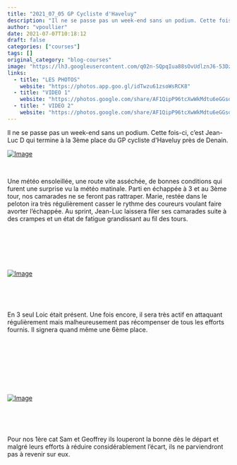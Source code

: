 ```yaml
---
title: "2021_07_05 GP Cycliste d'Haveluy"
description: "Il ne se passe pas un week-end sans un podium. Cette fois-ci, c’est Jean-Luc D qui termine à la 3ème place du GP cycliste d'Haveluy près de Denain."
author: "vpoullier"
date: 2021-07-07T10:18:12
draft: false
categories: ["courses"]
tags: []
original_category: "blog-courses"
image: "https://lh3.googleusercontent.com/q02n-SQpqIua88sOvUdlznJ6-53Dzt7nJYHd7paghMzZXd0gy6RZarWMie8WMcuAKIi1-7DrUWYxvwxtHL7SQhE2OMzz8n9oB4cxW4PRxF3ZG6uv7Z5Qxm4Oxg4vu2vs6XcHO3Q8EUeouhit2ZmR7cRaL7O7TebWrrpXeye1WM2czwdwM8TwuRhJHdyiNl_V6IE9rPsqB7PD_bLywB8wMRS-d0thgHwqydPjNEXIIlfYyUKVT25RI5akBQE8Ico4HRCpuvJL4Hk8FF-Ze7Rw_EY9aJRvKAD-9yXL0p3cVszFr3IMNkLwJv_YPYDdR1gI9CkRiJmbjavXgOsZ_C6pzotrZZkJydfV_uGDdsd3zecXBdX74sRVc-gevSWhuM2c5GVLhUlPqWdMceljYgwqRaiChTtBa0OqC2e8vsmxeY2GCHb8M30enTbfcbP8zWJSxuMa_RD_0UJb4jXt1f3D3RpvklR99S-xdYZkUecn64y6kA3hxK_peqQf_cmfgVy6gdH00Bp9knqLHvVDS9XxEB4KtXxXk-Gt2E64KiRnj3quQee9-6uxvacublrK5DdN-yw5tvWxdsIWx_70x4xWjIkb6HCRQxzqZFzTq-4Poog6x9mjF1oTVCRiZ4V0KUlrbmhV7ERCUHzwlITPTRePctOl0a8ShQF_A-XGd8tGL9VIGeuJgFMpGSuTVPPapLGMfJqfMKulMP9necXIoxvACC-x=w528-h703-no?authuser=0"
links:
  - title: "LES PHOTOS"
    website: "https://photos.app.goo.gl/idTwzu61zsoWsRCK8"
  - title: "VIDEO 1"
    website: "https://photos.google.com/share/AF1QipP96tcXwWkMdtu6eGGsdfE6kn96aGRpMdpqS4ijTdDQxiWoaJZgKPFYIYK2LKv_xw/photo/AF1QipOH8Z1AlHCKRHUbLZP8SODUwCsQENnPYNzKcb04?key=Vm51aUpFRzVVVjZKaDlMcnU5NmNUendiR2VuRWRB"
  - title: " VIDEO 2"
    website: "https://photos.google.com/share/AF1QipP96tcXwWkMdtu6eGGsdfE6kn96aGRpMdpqS4ijTdDQxiWoaJZgKPFYIYK2LKv_xw/photo/AF1QipM5uS1ILQE28B_mafN7wUzM2xNlOz2PxAeCJE2U?key=Vm51aUpFRzVVVjZKaDlMcnU5NmNUendiR2VuRWRB"
---
```


Il ne se passe pas un week-end sans un podium. Cette fois-ci, c’est Jean-Luc D qui termine à la 3ème place du GP cycliste d'Haveluy près de Denain.

<!--more-->

[ ![Image](https://lh3.googleusercontent.com/tOCSXrwg3jTfILUwVbx4DRDgPuOZHUmF5AmvG_ST0HVb9PknMMzpVV2p30QBfLuIE-C8HY7lH7r8z2RqkJ6_ICcZwnYlKZ_BOy-TTfSpPmRFuF9IO3RC9xIGfA39FWS7u3DeD6Q0E_pewOBXpcRFCe9vEjxjZZRTAzvcft2HB9jzBLrxpu6MqymE51iHETfNdBJ3pdUlZi7iHETrz6gTYql0uyu3pTIFdTgSbmzk0Xr3NddUkvYmvJbRHburwnHOWs5JhfGywAUNXovSAb1Hm319sweTMaLJPZF4JJcki_Q3j8iW581yWg8zPnZzjBS_nH8crjZqvf3JT1L_3goHKLc5yWySgH9mC8YCCmxl6Ns_QU3yFc5bkFGtLWs_DH09bQAdk-h8_ydU8AUmaSlQwtJF3865UBJ_h2myOKdyfGSFRk8qilTQM6NDNOv1SrSv--xxcAbMH-cVjmWbLbYaIWbO5h4s3-KbI0cuSA1lnOxSU-4oNGERxyYNWpGU03aFl56IN9RTegPV3g2afhYEXq95qaE72S4_wKM8J5NTazcXo9krVkBXicmpvUydCFsvRwGiGwd14KsR3XhvMvmbI9ZElprTKWUiDqOMRSJZ6ZDiXLxhgNhDwh70f01pJ1fHI9WB5qGuxLyPIMlJpJ-Ls_1CHSLPPaqUAIPC3pXcVQZ3xeNuJSZqQVhzP59x6M7wQCy4BsBiKtwDHopUlWqj_kCw=w937-h703-no?authuser=0)](https://lh3.googleusercontent.com/tOCSXrwg3jTfILUwVbx4DRDgPuOZHUmF5AmvG_ST0HVb9PknMMzpVV2p30QBfLuIE-C8HY7lH7r8z2RqkJ6_ICcZwnYlKZ_BOy-TTfSpPmRFuF9IO3RC9xIGfA39FWS7u3DeD6Q0E_pewOBXpcRFCe9vEjxjZZRTAzvcft2HB9jzBLrxpu6MqymE51iHETfNdBJ3pdUlZi7iHETrz6gTYql0uyu3pTIFdTgSbmzk0Xr3NddUkvYmvJbRHburwnHOWs5JhfGywAUNXovSAb1Hm319sweTMaLJPZF4JJcki_Q3j8iW581yWg8zPnZzjBS_nH8crjZqvf3JT1L_3goHKLc5yWySgH9mC8YCCmxl6Ns_QU3yFc5bkFGtLWs_DH09bQAdk-h8_ydU8AUmaSlQwtJF3865UBJ_h2myOKdyfGSFRk8qilTQM6NDNOv1SrSv--xxcAbMH-cVjmWbLbYaIWbO5h4s3-KbI0cuSA1lnOxSU-4oNGERxyYNWpGU03aFl56IN9RTegPV3g2afhYEXq95qaE72S4_wKM8J5NTazcXo9krVkBXicmpvUydCFsvRwGiGwd14KsR3XhvMvmbI9ZElprTKWUiDqOMRSJZ6ZDiXLxhgNhDwh70f01pJ1fHI9WB5qGuxLyPIMlJpJ-Ls_1CHSLPPaqUAIPC3pXcVQZ3xeNuJSZqQVhzP59x6M7wQCy4BsBiKtwDHopUlWqj_kCw=w937-h703-no?authuser=0)

&nbsp;

Une météo ensoleillée, une route vite asséchée, de bonnes conditions qui furent une surprise vu la météo matinale. Parti en échappée à 3 et au 3ème tour, nos camarades ne se feront pas rattraper. Marie, restée dans le peloton ira très régulièrement casser le rythme des coureurs voulant faire avorter l’échappée. Au sprint, Jean-Luc laissera filer ses camarades suite à des crampes et un état de fatigue grandissant au fil des tours.

&nbsp;

&nbsp;

&nbsp;

[![Image](https://lh3.googleusercontent.com/pw/AM-JKLUe8GteMe9SMYCQS2kz8ZPOqHOMsYRAIwSGyDnFMtahh375_smIFt3DzI4LJXRGijwbKaYzUuvc0XIk3rMXlzWgd_LCKfLOvv721t-3NRd89vLP_VL6ZnGfYoRNsyK_cWNg77quVlLTr7rVVdvnAI0e8w=w938-h703-no?authuser=0)](https://lh3.googleusercontent.com/pw/AM-JKLUe8GteMe9SMYCQS2kz8ZPOqHOMsYRAIwSGyDnFMtahh375_smIFt3DzI4LJXRGijwbKaYzUuvc0XIk3rMXlzWgd_LCKfLOvv721t-3NRd89vLP_VL6ZnGfYoRNsyK_cWNg77quVlLTr7rVVdvnAI0e8w=w938-h703-no?authuser=0)

&nbsp;

&nbsp;

En 3 seul Loic était présent. Une fois encore, il sera très actif en attaquant régulièrement mais malheureusement pas récompenser de tous les efforts fournis. Il signera quand même une 6ème place.

&nbsp;

&nbsp;

&nbsp;

&nbsp;

[![Image](https://lh3.googleusercontent.com/pw/AM-JKLVvRPZBdR_R1C2JpCPKk4lXw0kijbnPq7q2ObyUs0vo03GlcqBHG28qmvyjxef64m5YHY5wcy0_svdTnhaCILtLOXezqTx5WcRyQzm4YjRC0MH6C01fANRFI385prX7xduStCkQK9KMwbdD48nIo6DPYQ=w938-h703-no?authuser=0)](https://lh3.googleusercontent.com/pw/AM-JKLVvRPZBdR_R1C2JpCPKk4lXw0kijbnPq7q2ObyUs0vo03GlcqBHG28qmvyjxef64m5YHY5wcy0_svdTnhaCILtLOXezqTx5WcRyQzm4YjRC0MH6C01fANRFI385prX7xduStCkQK9KMwbdD48nIo6DPYQ=w938-h703-no?authuser=0)

&nbsp;

&nbsp;

Pour nos 1ère cat Sam et Geoffrey ils louperont la bonne dès le départ et malgré leurs efforts à réduire considérablement l’écart, ils ne parviendront pas à revenir sur eux.